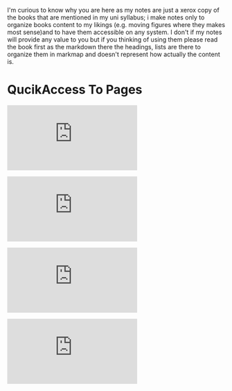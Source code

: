 I'm curious to know why you are here as my notes are just a xerox copy of the books that are mentioned in my uni syllabus; i make notes only to organize books content to my likings (e.g. moving figures where they makes most sense)and to have them accessible on any system. I don't if my notes will provide any value to you but if you thinking of using them please read the book first as the markdown there the headings, lists are there to organize them in markmap and doesn't represent how actually the content is.

# QucikAccess To Pages 

![Markmap:UML:UNIT3](https://sahil-958.github.io/notes_stuff/uml/unit_3/system_design.html)

![Markmap:UML:UNIT3:Markup](https://sahil-958.github.io/notes_stuff/uml/unit_3/system_design.md)

![Markmap:UML:UNIT4](https://sahil-958.github.io/notes_stuff/uml/unit_4/interaction_modeling.html)

![Markmap:UML:UNIT4:Markup](https://sahil-958.github.io/notes_stuff/uml/unit_4/interaction_modeling.md)
